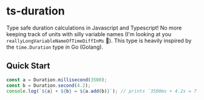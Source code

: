 # ts-duration

Type safe duration calculations in Javascript and Typescript! No more keeping track of units with silly variable names (I'm looking at you `reallyLongVariableNameOfTimeDiffInMs` 👀). This type is heavily inspired by the `time.Duration` type in Go (Golang).

## Quick Start
```typescript
const a = Duration.millisecond(3500);
const b = Duration.second(4.2);
console.log(`${a} + ${b} = ${a.add(b)}`); // prints `3500ms + 4.2s = 7.7s`
```
